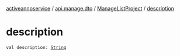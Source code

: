 [activeannoservice](../../index.md) / [api.manage.dto](../index.md) / [ManageListProject](index.md) / [description](./description.md)

# description

`val description: `[`String`](https://kotlinlang.org/api/latest/jvm/stdlib/kotlin/-string/index.html)